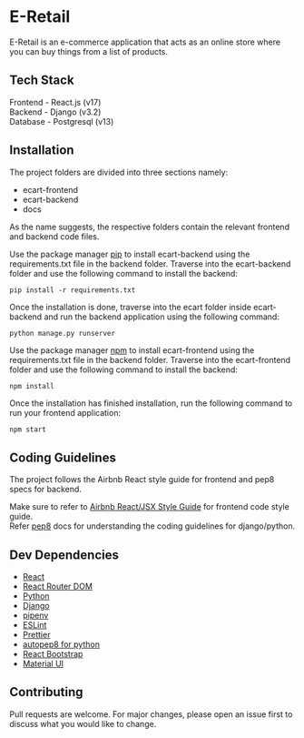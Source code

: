 # E-Retail

E-Retail is an e-commerce application that acts as an online store where you can buy things from a list of products.

## Tech Stack

Frontend - React.js (v17)  
Backend - Django (v3.2)  
Database - Postgresql (v13)

## Installation

The project folders are divided into three sections namely:

- ecart-frontend
- ecart-backend
- docs

As the name suggests, the respective folders contain the relevant frontend and backend code files.

Use the package manager [pip](https://pip.pypa.io/en/stable/) to install ecart-backend using the requirements.txt file in the backend folder. Traverse into the ecart-backend folder and use the following command to install the backend:

```terminal
pip install -r requirements.txt
```

Once the installation is done, traverse into the ecart folder inside ecart-backend and run the backend application using the following command:

```terminal
python manage.py runserver
```

Use the package manager [npm](https://www.npmjs.com/) to install ecart-frontend using the requirements.txt file in the backend folder. Traverse into the ecart-frontend folder and use the following command to install the backend:

```terminal
npm install
```

Once the installation has finished installation, run the following command to run your frontend application:

```bash
npm start
```

## Coding Guidelines

The project follows the Airbnb React style guide for frontend and pep8 specs for backend.

Make sure to refer to [Airbnb React/JSX Style Guide](https://airbnb.io/javascript/react/) for frontend code style guide.  
Refer [pep8](https://www.python.org/dev/peps/pep-0008/) docs for understanding the coding guidelines for django/python.

## Dev Dependencies

- [React](https://reactjs.org/)
- [React Router DOM](https://reactrouter.com/web/guides/quick-start)
- [Python](https://www.python.org/)
- [Django](https://www.djangoproject.com/)
- [pipenv](https://pypi.org/project/pipenv/)
- [ESLint](https://eslint.org/)
- [Prettier](https://prettier.io/)
- [autopep8 for python](https://pypi.org/project/autopep8/)
- [React Bootstrap](https://react-bootstrap.github.io/)
- [Material UI](https://mui.com/)

## Contributing

Pull requests are welcome. For major changes, please open an issue first to discuss what you would like to change.
